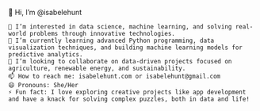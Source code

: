 👋 Hi, I’m @isabelehunt

    👀 I’m interested in data science, machine learning, and solving real-world problems through innovative technologies.
    🌱 I’m currently learning advanced Python programming, data visualization techniques, and building machine learning models for predictive analytics.
    💞️ I’m looking to collaborate on data-driven projects focused on agriculture, renewable energy, and sustainability.
    📫 How to reach me: isabelehunt.com or isabelehunt@gmail.com
    😄 Pronouns: She/Her
    ⚡ Fun fact: I love exploring creative projects like app development and have a knack for solving complex puzzles, both in data and life!

<!--- isabelehunt/isabelehunt is a ✨ special ✨ repository because its `README.md` (this file) appears on your GitHub profile. You can click the Preview link to take a look at your changes. --->
